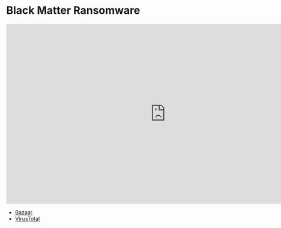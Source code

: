# Black Matter Ransomware

<iframe width="848" height="480" src="https://www.youtube.com/embed/p-qtef13LYw" title="YouTube video player" frameborder="0" allow="accelerometer; autoplay; clipboard-write; encrypted-media; gyroscope; picture-in-picture" allowfullscreen></iframe>

* [Bazaar](https://bazaar.abuse.ch/sample/e4fd947a781611c85ea2e5afa51b186de7f351026c28eb067ad70028acd72cda/)
* [VirusTotal](https://www.virustotal.com/gui/file/e4fd947a781611c85ea2e5afa51b186de7f351026c28eb067ad70028acd72cda)

